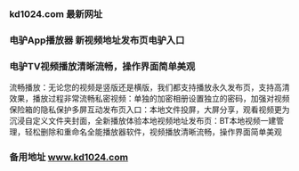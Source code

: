 ### kd1024.com 最新网址
### 电驴App播放器 新视频地址发布页电驴入口
### 电驴TV视频播放清晰流畅，操作界面简单美观
流畅播放：无论您的视频是竖版还是横版，我们都支持播放永久发布页，支持高清效果，播放过程非常流畅私密视频：单独的加密相册设置独立的密码，加强对视频保险箱的隐私保护多屏互动发布页入口：本地文件投屏，大屏分享，观看视频更为沉浸自定义文件夹封面，全新播放体验本地视频地址发布页：BT本地视频一建管理，轻松删除和重命名全能播放器软件，视频播放清晰流畅，操作界面简单美观
### 备用地址 www.kd1024.com
